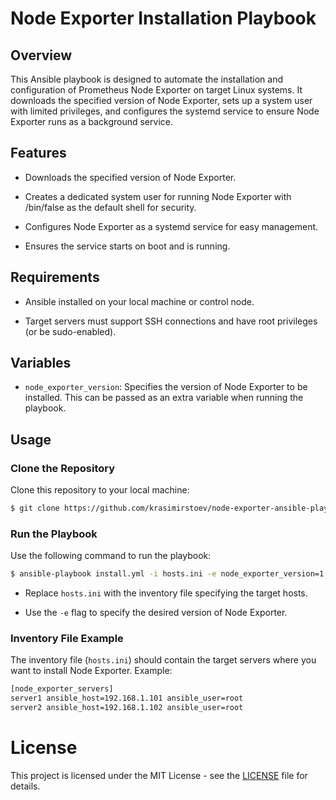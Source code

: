 # Node Exporter Installation Playbook

## Overview

This Ansible playbook is designed to automate the installation and configuration of Prometheus Node Exporter on target Linux systems. It downloads the specified version of Node Exporter, sets up a system user with limited privileges, and configures the systemd service to ensure Node Exporter runs as a background service.

## Features

- Downloads the specified version of Node Exporter.

- Creates a dedicated system user for running Node Exporter with /bin/false as the default shell for security.

- Configures Node Exporter as a systemd service for easy management.

- Ensures the service starts on boot and is running.

## Requirements

- Ansible installed on your local machine or control node.

- Target servers must support SSH connections and have root privileges (or be sudo-enabled).

## Variables

- `node_exporter_version`: Specifies the version of Node Exporter to be installed. This can be passed as an extra variable when running the playbook.

## Usage

### Clone the Repository

Clone this repository to your local machine:

```bash
$ git clone https://github.com/krasimirstoev/node-exporter-ansible-playbook.git
```

### Run the Playbook

Use the following command to run the playbook:
```bash
$ ansible-playbook install.yml -i hosts.ini -e node_exporter_version=1.8.2
```
- Replace ```hosts.ini``` with the inventory file specifying the target hosts.

- Use the ```-e``` flag to specify the desired version of Node Exporter.

### Inventory File Example

The inventory file (```hosts.ini```) should contain the target servers where you want to install Node Exporter. Example:
```bash
[node_exporter_servers]
server1 ansible_host=192.168.1.101 ansible_user=root
server2 ansible_host=192.168.1.102 ansible_user=root
```
# License

This project is licensed under the MIT License - see the [LICENSE](LICENSE) file for details.
